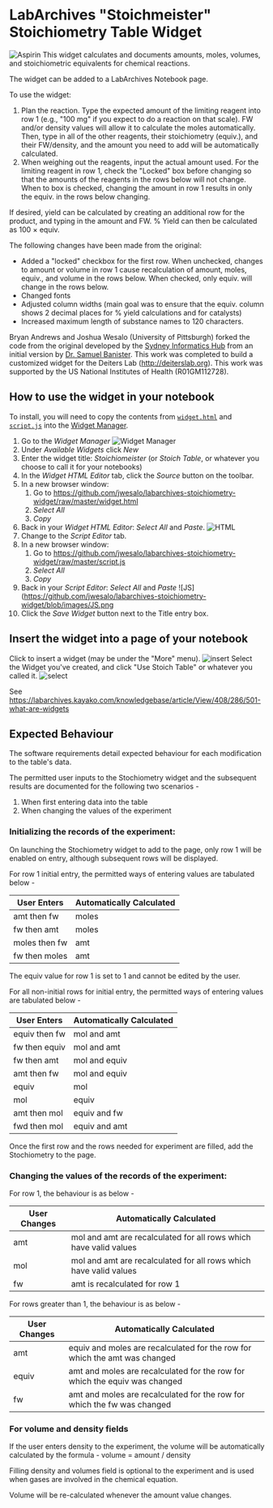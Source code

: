
# LabArchives "Stoichmeister" Stoichiometry Table Widget
![Aspirin](https://github.com/jwesalo/labarchives-stoichiometry-widget/blob/images/aspirin.png)
This widget calculates and documents amounts, moles, volumes, and stoichiometric equivalents for chemical reactions.

The widget can be added to a LabArchives Notebook page.

To use the widget:
 1. Plan the reaction. Type the expected amount of the limiting reagent into row 1 (e.g., "100 mg" if you expect to do a reaction on that scale). FW and/or density values will allow it to calculate the moles automatically. Then, type in all of the other reagents, their stoichiometry (equiv.), and their FW/density, and the amount you need to add will be automatically calculated.
 2. When weighing out the reagents, input the actual amount used. For the limiting reagent in row 1, check the "Locked" box before changing so that the amounts of the reagents in the rows below will not change. When to box is checked, changing the amount in row 1 results in only the equiv. in the rows below changing.
 
 If desired, yield can be calculated by creating an additional row for the product, and typing in the amount and FW. % Yield can then be calculated as 100 × equiv.

The following changes have been made from the original:
 - Added a "locked" checkbox for the first row. When unchecked, changes to amount or volume in row 1 cause recalculation of amount, moles, equiv., and volume in the rows below. When checked, only equiv. will change in the rows below.
 - Changed fonts
 - Adjusted column widths (main goal was to ensure that the equiv. column shows 2 decimal places for % yield calculations and for catalysts) 
 - Increased maximum length of substance names to 120 characters.

Bryan Andrews and Joshua Wesalo (University of Pittsburgh) forked the code from the original developed by the [Sydney Informatics Hub](https://informatics.sydney.edu.au) from an initial version by [Dr. Samuel Banister](https://sydney.edu.au/science/people/samuel.banister.php). This work was completed to build a customized widget for the Deiters Lab (http://deiterslab.org). This work was supported by the US National Institutes of Health (R01GM112728).

## How to use the widget in your notebook

To install, you will need to copy the contents from [`widget.html`](https://github.com/jwesalo/labarchives-stoichiometry-widget/raw/master/widget.html) and [`script.js`](https://github.com/jwesalo/labarchives-stoichiometry-widget/raw/master/script.js) into the [Widget Manager](https://labarchives.kayako.com/Knowledgebase/Article/View/409/0/5031-the-widget-manager).

1. Go to the *Widget Manager*
![Widget Manager](https://github.com/jwesalo/labarchives-stoichiometry-widget/blob/images/Widget_manager.png)
2. Under *Available Widgets* click *New*
3. Enter the widget title: *Stoichiomeister* (or *Stoich Table*, or whatever you choose to call it for your notebooks)
4. In the *Widget HTML Editor* tab, click the *Source* button on the toolbar.
5. In a new browser window:
    1. Go to https://github.com/jwesalo/labarchives-stoichiometry-widget/raw/master/widget.html
    2. *Select All*
    3. *Copy*
6. Back in your *Widget HTML Editor*: *Select All* and *Paste*.
![HTML](https://github.com/jwesalo/labarchives-stoichiometry-widget/blob/images/HTML.png)
7. Change to the *Script Editor* tab.
8. In a new browser window:
    1. Go to https://github.com/jwesalo/labarchives-stoichiometry-widget/raw/master/script.js
    2. *Select All*
    3. *Copy*
9. Back in your *Script Editor*: *Select All* and *Paste*
![JS](https://github.com/jwesalo/labarchives-stoichiometry-widget/blob/images/JS.png
10. Click the *Save Widget* button next to the Title entry box.

## Insert the widget into a page of your notebook

Click to insert a widget (may be under the "More" menu).
![insert](https://github.com/jwesalo/labarchives-stoichiometry-widget/blob/images/insert.png)
Select the Widget you've created, and click "Use Stoich Table" or whatever you called it.
![select](https://github.com/jwesalo/labarchives-stoichiometry-widget/blob/images/insert2.png)

See https://labarchives.kayako.com/knowledgebase/article/View/408/286/501-what-are-widgets

## Expected Behaviour

The software requirements detail expected behaviour for each modification to the table's data.

The permitted user inputs to the Stochiometry widget and the subsequent results are documented for the following 
two scenarios - 

1. When first entering data into the table
2. When changing the values of the experiment


### Initializing the records of the experiment:

On launching the Stochiometry widget to add to the page, only row 1 will be enabled on entry, 
although subsequent rows will be displayed.

For row 1 initial entry, the permitted ways of entering values are tabulated below - 

|  User Enters  | Automatically Calculated |
| ------------- | ------------- |
| amt then fw  | moles  |
| fw then amt  | moles |
| moles then fw | amt  |
| fw then moles  | amt  |

The equiv value for row 1 is set to 1 and cannot be edited by the user.

For all non-initial rows for initial entry, the permitted ways of entering values are tabulated below -

|  User Enters  | Automatically Calculated |
| ------------- | ------------- |
| equiv then fw  | mol and amt  |
| fw then equiv  | mol and amt |
| fw then amt | mol and equiv  |
| amt then fw  | mol and equiv  |
| equiv  | mol  |
| mol  | equiv  |
| amt then mol  | equiv and fw |
| fwd then mol  | equiv and amt |

Once the first row and the rows needed for experiment are filled, add the Stochiometry to the page.

### Changing the values of the records of the experiment:

For row 1, the behaviour is as below - 

|  User Changes  | Automatically Calculated |
| ------------- | ------------- |
| amt  | mol and amt are recalculated for all rows which have valid values |
| mol  | mol and amt are recalculated for all rows  which have valid values |
| fw  | amt is recalculated for row 1 |

For rows greater than 1, the behaviour is as below - 

|  User Changes  | Automatically Calculated |
| ------------- | ------------- |
| amt  | equiv and moles are recalculated for the row for which the amt was changed |
| equiv  | amt and moles are recalculated for the row for which the equiv was changed  |
| fw  | amt and moles are recalculated for the row for which the fw was changed  |

### For volume and density fields

If the user enters density to the experiment, the volume will be automatically calculated by the formula -
volume = amount / density

Filling density and volumes field is optional to the experiment and is used when gases are involved
in the chemical equation.

Volume will be re-calculated whenever the amount value changes.
